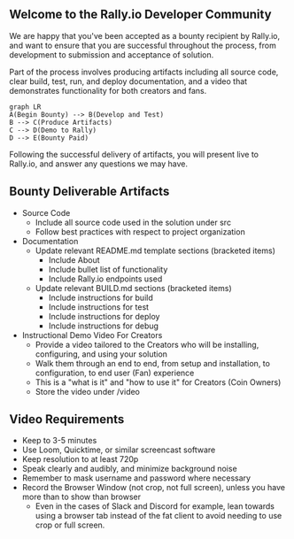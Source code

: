 
## Welcome to the Rally.io Developer Community

We are happy that you've been accepted as a bounty recipient by Rally.io, and want to ensure that you are successful throughout the process, from development to submission and acceptance of solution.

Part of the process involves producing artifacts including all source code, clear build, test, run, and deploy documentation, and a video that demonstrates functionality for both creators and fans.

```mermaid
graph LR
A(Begin Bounty) --> B(Develop and Test)
B --> C(Produce Artifacts)
C --> D(Demo to Rally)
D --> E(Bounty Paid)
```

Following the successful delivery of  artifacts, you will present live to Rally.io, and answer any questions we may have.

## Bounty Deliverable Artifacts
- Source Code
  - Include all source code used in the solution under src
  - Follow best practices with respect to project organization
- Documentation
  - Update relevant README.md template sections (bracketed items)
    - Include About
    - Include bullet list of functionality
    - Include Rally.io endpoints used
  - Update relevant BUILD.md sections (bracketed items)
    - Include instructions for build
    - Include instructions for test
    - Include instructions for deploy
    - Include instructions for debug
- Instructional Demo Video For Creators
  - Provide a video tailored to the Creators who will be installing, configuring, and using your solution  
  - Walk them through an end to end, from setup and installation, to configuration, to end user (Fan) experience
  - This is a "what is it" and "how to use it" for Creators (Coin Owners)
  - Store the video under /video

## Video Requirements
- Keep to 3-5 minutes
- Use Loom, Quicktime, or similar screencast software
- Keep resolution to at least 720p
- Speak clearly and audibly, and minimize background noise
- Remember to mask username and password where necessary
- Record the Browser Window (not crop, not full screen), unless you have more than to show than browser
  - Even in the cases of Slack and Discord for example, lean towards using a browser tab instead of the fat client to avoid needing to use crop or full screen.
